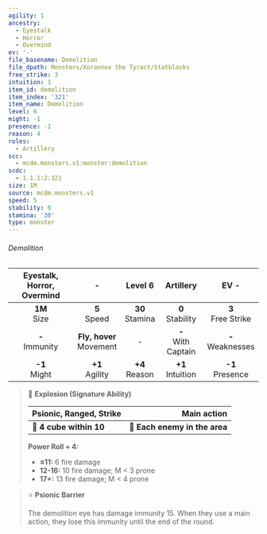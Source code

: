 ```yaml
---
agility: 1
ancestry:
  - Eyestalk
  - Horror
  - Overmind
ev: '-'
file_basename: Demolition
file_dpath: Monsters/Xorannox the Tyract/Statblocks
free_strike: 3
intuition: 1
item_id: demolition
item_index: '321'
item_name: Demolition
level: 6
might: -1
presence: -1
reason: 4
roles:
  - Artillery
scc:
  - mcdm.monsters.v1:monster:demolition
scdc:
  - 1.1.1:2:321
size: 1M
source: mcdm.monsters.v1
speed: 5
stability: 0
stamina: '30'
type: monster
---
```


###### Demolition

| Eyestalk, Horror, Overmind |              -               |       Level 6       |        Artillery        |          EV -          |
| :------------------------: | :--------------------------: | :-----------------: | :---------------------: | :--------------------: |
|      **1M**<br/> Size      |       **5**<br/> Speed       | **30**<br/> Stamina |  **0**<br/> Stability   | **3**<br/> Free Strike |
|    **-**<br/> Immunity     | **Fly, hover**<br/> Movement |          -          | **-**<br/> With Captain | **-**<br/> Weaknesses  |
|     **-1**<br/> Might      |     **+1**<br/> Agility      | **+4**<br/> Reason  |  **+1**<br/> Intuition  |  **-1**<br/> Presence  |

> 🔳 **Explosion (Signature Ability)**
>
> | **Psionic, Ranged, Strike** |               **Main action** |
> | --------------------------- | ----------------------------: |
> | **📏 4 cube within 10**     | **🎯 Each enemy in the area** |
>
> **Power Roll + 4:**
>
> - **≤11:** 6 fire damage
> - **12-16:** 10 fire damage; M < 3 prone
> - **17+:** 13 fire damage; M < 4 prone

> ⭐️ **Psionic Barrier**
>
> The demolition eye has damage immunity 15. When they use a main action, they lose this immunity until the end of the round.
